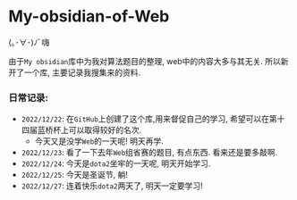 # My-obsidian-of-Web
(｡･∀･)ﾉﾞ嗨

由于`My obsidian`库中为我对算法题目的整理, web中的内容大多与其无关. 所以新开了一个库, 主要记录我搜集来的资料.

### 日常记录:

- `2022/12/22`: 在`GitHub`上创建了这个库,用来督促自己的学习, 希望可以在第十四届蓝桥杯上可以取得较好的名次.
  - 今天又是没学`Web`的一天呢! 明天再学.
- `2022/12/23`: 看了一下去年`Web`组省赛的题目, 有点东西. 看来还是要多敲啊.
- `2022/12/24`: 今天是`dota2`坐牢的一天呢, 明天开始学习.
- `2022/12/25`: 今天是圣诞节, 躺!
- `2022/12/27`: 连着快乐`dota2`两天了, 明天一定要学习!
